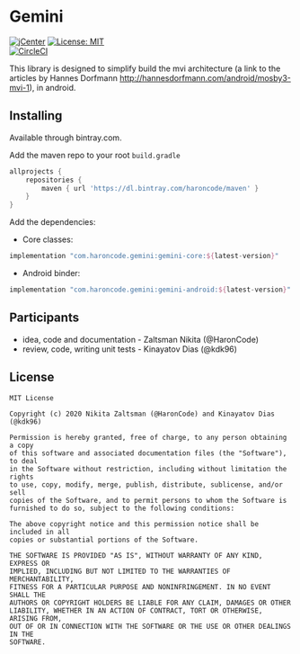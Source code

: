 # Gemini
[![jCenter](https://api.bintray.com/packages/haroncode/maven/gemini-core/images/download.svg)](https://bintray.com/haroncode/maven/gemini-core/_latestVersion)
[![License: MIT](https://img.shields.io/badge/License-MIT-yellow.svg)](https://opensource.org/licenses/MIT)  
[![CircleCI](https://circleci.com/gh/HaronCode/Gemini.svg?style=svg)](https://circleci.com/gh/HaronCode/Gemini)

This library is designed to simplify build the mvi architecture (a link to the articles by Hannes Dorfmann
http://hannesdorfmann.com/android/mosby3-mvi-1), in android.

## Installing
Available through bintray.com.

Add the maven repo to your root `build.gradle`

```groovy
allprojects {
    repositories {
        maven { url 'https://dl.bintray.com/haroncode/maven' }
    }
}
```

Add the dependencies:
- Core classes:
```groovy
implementation "com.haroncode.gemini:gemini-core:${latest-version}"
```
- Android binder:
```groovy
implementation "com.haroncode.gemini:gemini-android:${latest-version}"
```

## Participants
+ idea, code and documentation - Zaltsman Nikita (@HaronCode)
+ review, code, writing unit tests - Kinayatov Dias (@kdk96)

## License
```
MIT License

Copyright (c) 2020 Nikita Zaltsman (@HaronCode) and Kinayatov Dias (@kdk96)

Permission is hereby granted, free of charge, to any person obtaining a copy
of this software and associated documentation files (the "Software"), to deal
in the Software without restriction, including without limitation the rights
to use, copy, modify, merge, publish, distribute, sublicense, and/or sell
copies of the Software, and to permit persons to whom the Software is
furnished to do so, subject to the following conditions:

The above copyright notice and this permission notice shall be included in all
copies or substantial portions of the Software.

THE SOFTWARE IS PROVIDED "AS IS", WITHOUT WARRANTY OF ANY KIND, EXPRESS OR
IMPLIED, INCLUDING BUT NOT LIMITED TO THE WARRANTIES OF MERCHANTABILITY,
FITNESS FOR A PARTICULAR PURPOSE AND NONINFRINGEMENT. IN NO EVENT SHALL THE
AUTHORS OR COPYRIGHT HOLDERS BE LIABLE FOR ANY CLAIM, DAMAGES OR OTHER
LIABILITY, WHETHER IN AN ACTION OF CONTRACT, TORT OR OTHERWISE, ARISING FROM,
OUT OF OR IN CONNECTION WITH THE SOFTWARE OR THE USE OR OTHER DEALINGS IN THE
SOFTWARE.
```
